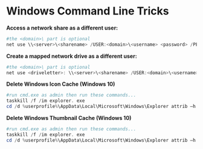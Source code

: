 

# Windows Command Line Tricks

**Access a network share as a different user:**

```powershell
#the <domain>\ part is optional
net use \\<server>\<sharename> /USER:<domain>\<username> <password> /PERSISTENT:YES
```

**Create a mapped network drive as a different user:**

```powershell
#the <domain>\ part is optional
net use <driveletter>: \\<server>\<sharename> /USER:<domain>\<username> <password> /PERSISTENT:YES
```

**Delete Windows Icon Cache (Windows 10)**

```powershell
#run cmd.exe as admin then run these commands...
taskkill /f /im explorer. exe
cd /d %userprofile%\AppData\Local\Microsoft\Windows\Explorer attrib –h iconcache_*.db del iconcache_*.db start explorer
```

**Delete Windows Thumbnail Cache (Windows 10)**

```powershell
#run cmd.exe as admin then run these commands...
taskkill /f /im explorer. exe
cd /d %userprofile%\AppData\Local\Microsoft\Windows\Explorer attrib –h thumbcache_*.db del thumbcache_*.db start explorer
```



